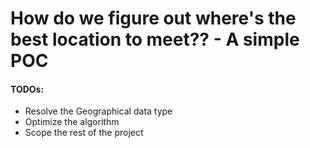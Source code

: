 # How do we figure out where's the best location to meet?? - A simple POC


#### TODOs:
<ul>
    <li>Resolve the Geographical data type</li>
    <li>Optimize the algorithm</li>
    <li>Scope the rest of the project</li>
</ul>